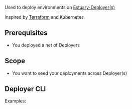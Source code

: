 Used to deploy environments on [Estuary-Deployer(s)](https://github.com/estuaryoss/estuary-deployer)

Inspired by [Terraform](https://www.terraform.io/docs/cli/commands/index.html) and Kubernetes.

## Prerequisites
-  You deployed a net of Deployers

## Scope
-  You want to seed your deployments across Deployer(s)

## Deployer CLI

Examples:

```bash
```

